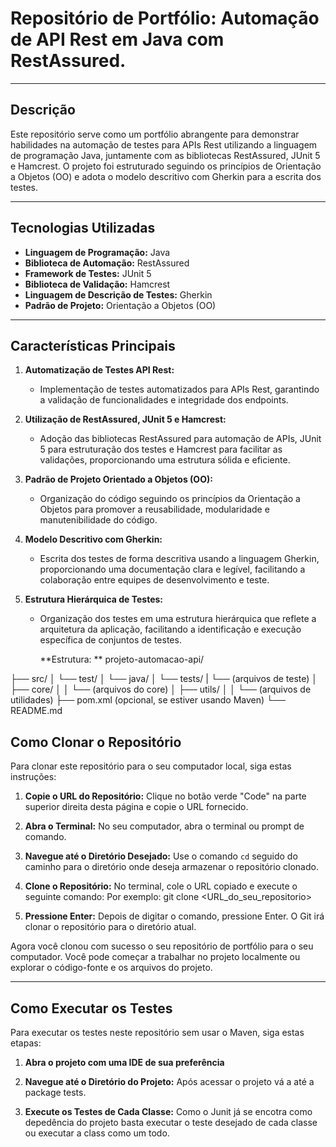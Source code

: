 # Repositório de Portfólio: Automação de API Rest em Java com RestAssured.

---

## Descrição

Este repositório serve como um portfólio abrangente para demonstrar habilidades na automação de testes para APIs Rest utilizando a linguagem de programação Java, juntamente com as bibliotecas RestAssured, JUnit 5 e Hamcrest. O projeto foi estruturado seguindo os princípios de Orientação a Objetos (OO) e adota o modelo descritivo com Gherkin para a escrita dos testes.

---

## Tecnologias Utilizadas

- **Linguagem de Programação:** Java
- **Biblioteca de Automação:** RestAssured
- **Framework de Testes:** JUnit 5
- **Biblioteca de Validação:** Hamcrest
- **Linguagem de Descrição de Testes:** Gherkin 
- **Padrão de Projeto:** Orientação a Objetos (OO)

---

## Características Principais

1. **Automatização de Testes API Rest:**
   - Implementação de testes automatizados para APIs Rest, garantindo a validação de funcionalidades e integridade dos endpoints.

2. **Utilização de RestAssured, JUnit 5 e Hamcrest:**
   - Adoção das bibliotecas RestAssured para automação de APIs, JUnit 5 para estruturação dos testes e Hamcrest para facilitar as validações, proporcionando uma estrutura sólida e eficiente.

3. **Padrão de Projeto Orientado a Objetos (OO):**
   - Organização do código seguindo os princípios da Orientação a Objetos para promover a reusabilidade, modularidade e manutenibilidade do código.

4. **Modelo Descritivo com Gherkin:**
   - Escrita dos testes de forma descritiva usando a linguagem Gherkin, proporcionando uma documentação clara e legível, facilitando a colaboração entre equipes de desenvolvimento e teste.

5. **Estrutura Hierárquica de Testes:**
   - Organização dos testes em uma estrutura hierárquica que reflete a arquitetura da aplicação, facilitando a identificação e execução específica de conjuntos de testes.
  
     **Estrutura: **
projeto-automacao-api/
     
├── src/
│   └── test/
│       └── java/
│           └── tests/
|               └── (arquivos de teste)
│               ├── core/
│               │   └── (arquivos do core)
│               ├── utils/
│               │   └── (arquivos de utilidades) 
├── pom.xml (opcional, se estiver usando Maven)
└── README.md

  
   ## Como Clonar o Repositório

Para clonar este repositório para o seu computador local, siga estas instruções:

1. **Copie o URL do Repositório:** Clique no botão verde "Code" na parte superior direita desta página e copie o URL fornecido.

2. **Abra o Terminal:** No seu computador, abra o terminal ou prompt de comando.

3. **Navegue até o Diretório Desejado:** Use o comando `cd` seguido do caminho para o diretório onde deseja armazenar o repositório clonado.

4. **Clone o Repositório:** No terminal, cole o URL copiado e execute o seguinte comando:
   Por exemplo:
      git clone <URL_do_seu_repositorio>

5. **Pressione Enter:** Depois de digitar o comando, pressione Enter. O Git irá clonar o repositório para o diretório atual.

Agora você clonou com sucesso o seu repositório de portfólio para o seu computador. Você pode começar a trabalhar no projeto localmente ou explorar o código-fonte e os arquivos do projeto.

---

## Como Executar os Testes

Para executar os testes neste repositório sem usar o Maven, siga estas etapas:

1. **Abra o projeto com uma IDE de sua preferência**

2. **Navegue até o Diretório do Projeto:** Após acessar o projeto vá a até a package tests.

3. **Execute os Testes de Cada Classe:** Como o Junit já se encotra como depedência do projeto basta executar o teste desejado de cada classe ou executar a class como um todo.


